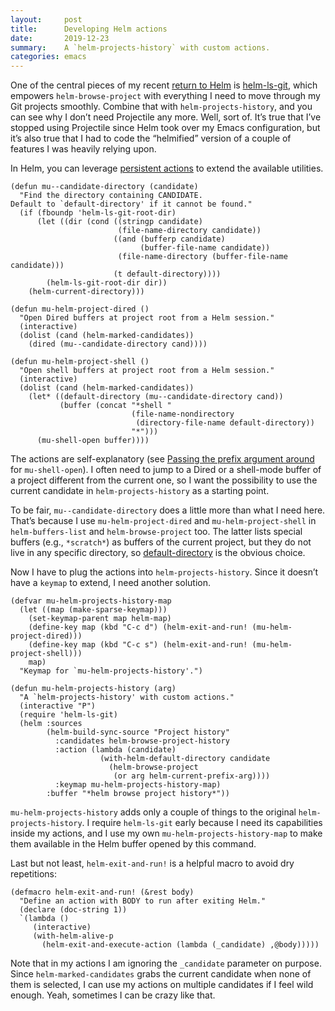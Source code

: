 ```yaml
---
layout:     post
title:      Developing Helm actions
date:       2019-12-23
summary:    A `helm-projects-history` with custom actions.
categories: emacs
---
```


One of the central pieces of my recent [return to
Helm](https://manuel-uberti.github.io/emacs/2019/11/16/helm/) is
[helm-ls-git](https://github.com/emacs-helm/helm-ls-git), which empowers
`helm-browse-project` with everything I need to move through my Git projects
smoothly. Combine that with `helm-projects-history`, and you can see why I don’t
need Projectile any more. Well, sort of. It’s true that I’ve stopped using
Projectile since Helm took over my Emacs configuration, but it’s also true that
I had to code the “helmified” version of a couple of features I was heavily
relying upon.

In Helm, you can leverage [persistent
actions](https://github.com/emacs-helm/helm/wiki/Developing#writing-persistent-actions)
to extend the available utilities.

``` emacs-lisp
(defun mu--candidate-directory (candidate)
  "Find the directory containing CANDIDATE.
Default to `default-directory' if it cannot be found."
  (if (fboundp 'helm-ls-git-root-dir)
      (let ((dir (cond ((stringp candidate)
                        (file-name-directory candidate))
                       ((and (bufferp candidate)
                             (buffer-file-name candidate))
                        (file-name-directory (buffer-file-name candidate)))
                       (t default-directory))))
        (helm-ls-git-root-dir dir))
    (helm-current-directory)))

(defun mu-helm-project-dired ()
  "Open Dired buffers at project root from a Helm session."
  (interactive)
  (dolist (cand (helm-marked-candidates))
    (dired (mu--candidate-directory cand))))

(defun mu-helm-project-shell ()
  "Open shell buffers at project root from a Helm session."
  (interactive)
  (dolist (cand (helm-marked-candidates))
    (let* ((default-directory (mu--candidate-directory cand))
           (buffer (concat "*shell "
                           (file-name-nondirectory
                            (directory-file-name default-directory))
                           "*")))
      (mu-shell-open buffer))))
```

The actions are self-explanatory (see [Passing the prefix argument
around](https://manuel-uberti.github.io/emacs/2019/06/21/windows/) for
`mu-shell-open`). I often need to jump to a Dired or a shell-mode buffer of a
project different from the current one, so I want the possibility to use the
current candidate in `helm-projects-history` as a starting point.

To be fair, `mu--candidate-directory` does a little more than what I need here.
That’s because I use `mu-helm-project-dired` and `mu-helm-project-shell` in
`helm-buffers-list` and `helm-browse-project` too. The latter lists special
buffers (e.g., `*scratch*`) as buffers of the current project, but they do not
live in any specific directory, so
[default-directory](http://doc.endlessparentheses.com/Var/default-directory.html)
is the obvious choice.

Now I have to plug the actions into `helm-projects-history`. Since it doesn’t
have a `keymap` to extend, I need another solution.

``` emacs-lisp
(defvar mu-helm-projects-history-map
  (let ((map (make-sparse-keymap)))
    (set-keymap-parent map helm-map)
    (define-key map (kbd "C-c d") (helm-exit-and-run! (mu-helm-project-dired)))
    (define-key map (kbd "C-c s") (helm-exit-and-run! (mu-helm-project-shell)))
    map)
  "Keymap for `mu-helm-projects-history'.")

(defun mu-helm-projects-history (arg)
  "A `helm-projects-history' with custom actions."
  (interactive "P")
  (require 'helm-ls-git)
  (helm :sources
        (helm-build-sync-source "Project history"
          :candidates helm-browse-project-history
          :action (lambda (candidate)
                    (with-helm-default-directory candidate
                      (helm-browse-project
                       (or arg helm-current-prefix-arg))))
          :keymap mu-helm-projects-history-map)
        :buffer "*helm browse project history*"))
```

`mu-helm-projects-history` adds only a couple of things to the original
`helm-projects-history`. I require `helm-ls-git` early because I need its
capabilities inside my actions, and I use my own `mu-helm-projects-history-map`
to make them available in the Helm buffer opened by this command.

Last but not least, `helm-exit-and-run!` is a helpful macro to avoid dry
repetitions:

``` emacs-lisp
(defmacro helm-exit-and-run! (&rest body)
  "Define an action with BODY to run after exiting Helm."
  (declare (doc-string 1))
  `(lambda ()
     (interactive)
     (with-helm-alive-p
       (helm-exit-and-execute-action (lambda (_candidate) ,@body)))))
```

Note that in my actions I am ignoring the `_candidate` parameter on purpose.
Since `helm-marked-candidates` grabs the current candidate when none of them is
selected, I can use my actions on multiple candidates if I feel wild enough.
Yeah, sometimes I can be crazy like that.
